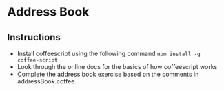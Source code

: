 Address Book
============

## Instructions

- Install coffeescript using the following command `npm install -g coffee-script`
- Look through the online docs for the basics of how coffeescript works
- Complete the address book exercise based on the comments in addressBook.coffee